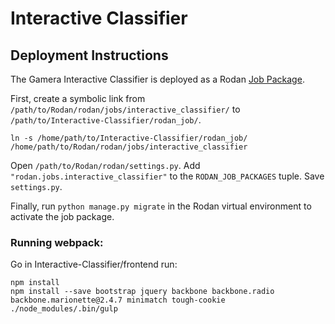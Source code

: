 # Interactive Classifier

## Deployment Instructions

The Gamera Interactive Classifier is deployed as a Rodan [Job Package](https://github.com/DDMAL/Rodan/wiki/Write-a-Rodan-job-package).

First, create a symbolic link from `/path/to/Rodan/rodan/jobs/interactive_classifier/` to `/path/to/Interactive-Classifier/rodan_job/`.
````
ln -s /home/path/to/Interactive-Classifier/rodan_job/ /home/path/to/Rodan/rodan/jobs/interactive_classifier
````

Open `/path/to/Rodan/rodan/settings.py`.  Add `"rodan.jobs.interactive_classifier"` to the `RODAN_JOB_PACKAGES` tuple.  Save `settings.py`.

Finally, run `python manage.py migrate` in the Rodan virtual environment to activate the job package.

### Running webpack:
Go in Interactive-Classifier/frontend
run:
````
npm install
npm install --save bootstrap jquery backbone backbone.radio backbone.marionette@2.4.7 minimatch tough-cookie
./node_modules/.bin/gulp
````
